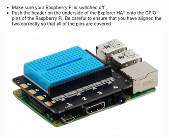 - Make sure your Raspberry Pi is switched off
- Push the header on the underside of the Explorer HAT onto the GPIO pins of the Raspberry Pi. Be careful to ensure that you have aligned the two correctly so that all of the pins are covered

![Attached Explorer HAT](images/explorer-hat.png)
